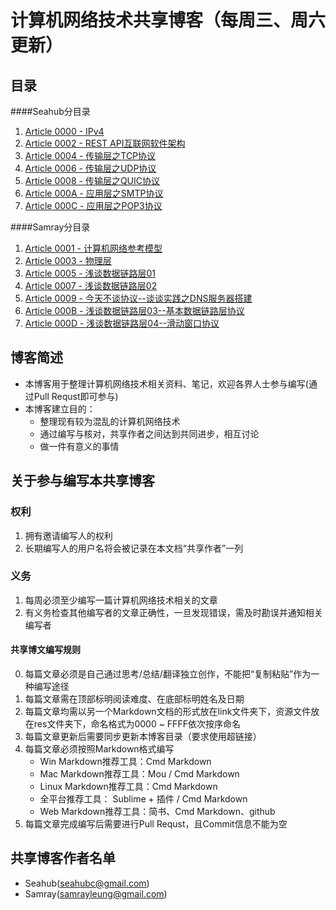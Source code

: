 # 计算机网络技术共享博客（每周三、周六更新）
## 目录
####Seahub分目录
1. [Article 0000 - IPv4](https://github.com/SeaHub/BlogOfComputerNetwork/blob/master/link/0000.md)
2. [Article 0002 - REST API互联网软件架构](https://github.com/SeaHub/BlogOfComputerNetwork/blob/master/link/0002.md)
3. [Article 0004 - 传输层之TCP协议](https://github.com/SeaHub/BlogOfComputerNetwork/blob/master/link/0004.md)
4. [Article 0006 - 传输层之UDP协议](https://github.com/SeaHub/BlogOfComputerNetwork/blob/master/link/0006.md)
5. [Article 0008 - 传输层之QUIC协议](https://github.com/SeaHub/BlogOfComputerNetwork/blob/master/link/0008.md)
6. [Article 000A - 应用层之SMTP协议](https://github.com/SeaHub/BlogOfComputerNetwork/blob/master/link/000A.md)
7. [Article 000C - 应用层之POP3协议](https://github.com/SeaHub/BlogOfComputerNetwork/blob/master/link/000C.md)

####Samray分目录
1. [Article 0001 - 计算机网络参考模型](https://github.com/SeaHub/BlogOfComputerNetwork/blob/master/link/0001.md)
2. [Article 0003 - 物理层](https://github.com/SeaHub/BlogOfComputerNetwork/blob/master/link/0003.md)
3. [Article 0005 - 浅谈数据链路层01](https://github.com/SeaHub/BlogOfComputerNetwork/blob/master/link/0005.md)
4. [Article 0007 - 浅谈数据链路层02](https://github.com/SeaHub/BlogOfComputerNetwork/blob/master/link/0007.md)
5. [Article 0009 - 今天不谈协议--谈谈实践之DNS服务器搭建](https://github.com/SeaHub/BlogOfComputerNetwork/blob/master/link/0009.md)
6. [Article 000B - 浅谈数据链路层03--基本数据链路层协议](https://github.com/SeaHub/BlogOfComputerNetwork/blob/master/link/000B.md)
7. [Article 000D - 浅谈数据链路层04--滑动窗口协议](https://github.com/SeaHub/BlogOfComputerNetwork/blob/master/link/000D.md)

## 博客简述
* 本博客用于整理计算机网络技术相关资料、笔记，欢迎各界人士参与编写(通过Pull Requst即可参与)
* 本博客建立目的：
	* 整理现有较为混乱的计算机网络技术
	* 通过编写与核对，共享作者之间达到共同进步，相互讨论
	* 做一件有意义的事情

## 关于参与编写本共享博客
### 权利
1. 拥有邀请编写人的权利
2. 长期编写人的用户名将会被记录在本文档“共享作者”一列

### 义务
1. 每周必须至少编写一篇计算机网络技术相关的文章
2. 有义务检查其他编写者的文章正确性，一旦发现错误，需及时勘误并通知相关编写者

#### 共享博文编写规则
0. 每篇文章必须是自己通过思考/总结/翻译独立创作，不能把“复制粘贴”作为一种编写途径
1. 每篇文章需在顶部标明阅读难度、在底部标明姓名及日期
2. 每篇文章均需以另一个Markdown文档的形式放在link文件夹下，资源文件放在res文件夹下，命名格式为0000 ~ FFFF依次按序命名
3. 每篇文章更新后需要同步更新本博客目录（要求使用超链接）
4. 每篇文章必须按照Markdown格式编写
	* Win Markdown推荐工具：Cmd Markdown
	* Mac Markdown推荐工具：Mou / Cmd Markdown
	* Linux Markdown推荐工具：Cmd Markdown
	* 全平台推荐工具： Sublime + 插件 / Cmd Markdown
	* Web Markdown推荐工具：简书、Cmd Markdown、github
5. 每篇文章完成编写后需要进行Pull Requst，且Commit信息不能为空

## 共享博客作者名单
* Seahub(seahubc@gmail.com)
* Samray(samrayleung@gmail.com)


